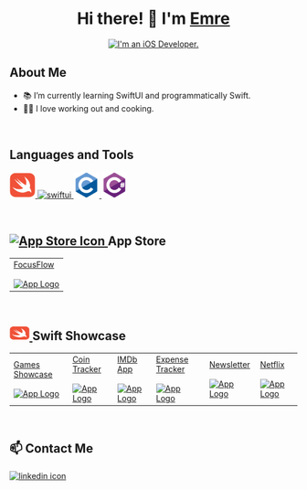 <h1 align="center">Hi there! 👋 I'm <a href="https://www.linkedin.com/in/emre-usul-5a4351189">Emre</a></h1>

<p align="center">
  <a href="https://git.io/typing-svg">
    <img src="https://readme-typing-svg.herokuapp.com?font=Fira+Code&duration=3000&pause=4000&color=F7BD33&center=true&width=435&lines=I'm+an+iOS+Developer." alt="I'm an iOS Developer." />
  </a>
</p>

<h2 align="left">About Me</h2>

- 📚 I’m currently learning SwiftUI and programmatically Swift.
- 🏋️‍♂️ I love working out and cooking.
 
&nbsp;
<h2 align="left">Languages and Tools</h2>

<p align="left">
  <a href="https://developer.apple.com/swift">
    <img src="https://raw.githubusercontent.com/devicons/devicon/master/icons/swift/swift-original.svg" alt="swift" title="Swift" width="45" height="45" />
  </a>
  <a href="https://developer.apple.com/xcode/swiftui">
    <img src="https://developer.apple.com/assets/elements/icons/swiftui/swiftui-96x96_2x.png" alt="swiftui" title="SwiftUI" width="49" height="46" />
  </a>
  <a href="https://www.programiz.com/c-programming">
    <img src="https://raw.githubusercontent.com/devicons/devicon/master/icons/c/c-original.svg" alt="c" title="C" width="45" height="45" />
  </a>
  <a href="https://learn.microsoft.com/en-us/dotnet/csharp">
    <img src="https://raw.githubusercontent.com/devicons/devicon/master/icons/csharp/csharp-original.svg" alt="csharp" title="C#" width="45" height="45" />
  </a>
</p>

&nbsp;
<h2 align="left">
  <a href="https://www.apple.com/app-store">
    <img src="https://upload.wikimedia.org/wikipedia/commons/6/67/App_Store_%28iOS%29.svg" width="38" height="23" alt="App Store Icon"/>
  </a>
  App Store
</h2>

<table>
  <tr>
    <td>
      <a href="https://apps.apple.com/us/app/focusflow/id6448875403">FocusFlow</a>
      <br/><br/>
      <a href="https://apps.apple.com/us/app/focusflow/id6448875403">
        <img src="https://github.com/EmreUSL/EmreUSL/assets/71877385/4ead93ba-2d2b-4c1c-8cad-e6868263b348" width="80" height="80" alt="App Logo" title="FocusFlow on the App Store"/>
      </a>
    </td>
  </tr>
</table>

&nbsp;
<h2 align="left">
  <a href="https://developer.apple.com/swift">
    <img src="https://raw.githubusercontent.com/devicons/devicon/master/icons/swift/swift-original.svg" width="35" height="25" alt="App Store Icon" />
  </a>
  Swift Showcase
</h2>

<table>
  <tr>
    <td>
      <a href="https://github.com/EmreUSL/VideoGamesApp">Games Showcase</a>
      <br/><br/>
      <a href="https://github.com/EmreUSL/VideoGamesApp">
        <img src="https://i.pinimg.com/originals/5b/ec/47/5bec474d275dbdf8fdb071f30fc978f4.png" width="80" height="80" alt="App Logo" />
      </a>
    </td>
    <td>
      <a href="https://github.com/EmreUSL/CoinApp">Coin Tracker</a>
      <br/><br/>
      <a href="https://github.com/EmreUSL/CoinApp">
        <img src="https://upload.wikimedia.org/wikipedia/commons/thumb/4/46/Bitcoin.svg/1200px-Bitcoin.svg.png" width="80" height="80" alt="App Logo" />
      </a>
    </td>
    <td>
      <a href="https://github.com/EmreUSL/IMDb">IMDb App</a>
      <br/><br/>
      <a href="https://github.com/EmreUSL/IMDb">
        <img src="https://ia.media-imdb.com/images/M/MV5BODc4MTA3NjkzNl5BMl5BcG5nXkFtZTgwMDg0MzQ2OTE@._V1_.png" width="80" height="80" alt="App Logo" />
      </a>
    </td>
    <td>
      <a href="https://github.com/EmreUSL/ExpenseTracker">Expense Tracker</a>
      <br/><br/>
      <a href="https://github.com/EmreUSL/ExpenseTracker">
        <img src="https://play-lh.googleusercontent.com/CHUroB_c-G__crsSc57AewD-EI1R9K9EmGqGmRRbus0qV_8RtpcgHic2SSfwlwDhPSM" width="80" height="80" alt="App Logo" />
      </a>
    </td>
    <td>
      <a href="https://github.com/EmreUSL/GetNewsMVVM">Newsletter</a>
      <br/><br/>
      <a href="https://github.com/EmreUSL/GetNewsMVVM">
        <img src="https://cdn-icons-png.flaticon.com/512/2615/2615105.png" width="80" height="80" alt="App Logo" />
      </a>
    </td>
    <td>
      <a href="https://github.com/EmreUSL/NetflixClone/blob/main/README.md">Netflix</a>
      <br/><br/>
      <a href="https://github.com/EmreUSL/NetflixClone/blob/main/README.md">
        <img src="https://cdn-icons-png.flaticon.com/512/732/732228.png" width="75" height="80" alt="App Logo" />
      </a>
    </td>
  </tr>
</table>

&nbsp;
<h2 align="left">📫 Contact Me</h2>

<p align="left">
  <a href="https://www.linkedin.com/in/emre-usul-5a4351189">
    <img align="center" src="https://raw.githubusercontent.com/rahuldkjain/github-profile-readme-generator/master/src/images/icons/Social/linked-in-alt.svg" alt="linkedin icon" height="30" width="40" />
  </a>
</p>
